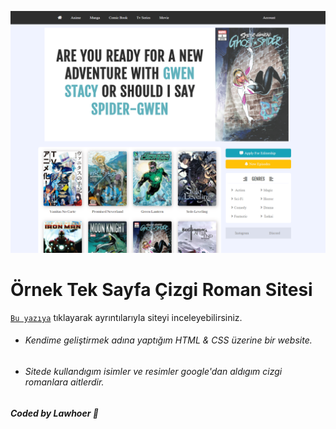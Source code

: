 ![Kodun geneli](https://github.com/Lawhoer/Ornek-Website/blob/main/sitenin%20goruntusu.png)

# Örnek Tek Sayfa Çizgi Roman Sitesi
[`Bu yazıya`](https://lawhoer.github.io/cizgiroman-sitesi/) tıklayarak ayrıntılarıyla siteyi inceleyebilirsiniz.
- ###### Kendime geliştirmek adına yaptığım HTML & CSS üzerine bir website.
- ###### Sitede kullandıgım isimler ve resimler google'dan aldıgım cizgi romanlara aitlerdir.
 ##### Coded by Lawhoer :slightly_smiling_face:
